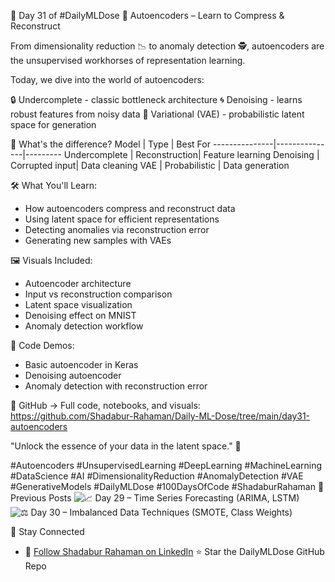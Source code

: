 🔮 Day 31 of #DailyMLDose
🧠 Autoencoders – Learn to Compress & Reconstruct

From dimensionality reduction 📉 to anomaly detection 🕵️, autoencoders are the unsupervised workhorses of representation learning.

Today, we dive into the world of autoencoders:

🔒 Undercomplete - classic bottleneck architecture
🌀 Denoising - learns robust features from noisy data
🎨 Variational (VAE) - probabilistic latent space for generation

🧠 What's the difference?
Model          | Type          | Best For
---------------|---------------|---------
Undercomplete  | Reconstruction| Feature learning
Denoising      | Corrupted input| Data cleaning
VAE            | Probabilistic | Data generation

🛠️ What You'll Learn:
- How autoencoders compress and reconstruct data
- Using latent space for efficient representations
- Detecting anomalies via reconstruction error
- Generating new samples with VAEs

🖼️ Visuals Included:
- Autoencoder architecture
- Input vs reconstruction comparison
- Latent space visualization
- Denoising effect on MNIST
- Anomaly detection workflow

🧪 Code Demos:
- Basic autoencoder in Keras
- Denoising autoencoder
- Anomaly detection with reconstruction error

📂 GitHub → Full code, notebooks, and visuals: 
https://github.com/Shadabur-Rahaman/Daily-ML-Dose/tree/main/day31-autoencoders

"Unlock the essence of your data in the latent space." 🔐

#Autoencoders #UnsupervisedLearning #DeepLearning #MachineLearning #DataScience #AI #DimensionalityReduction #AnomalyDetection #VAE #GenerativeModels #DailyMLDose #100DaysOfCode #ShadaburRahaman
🔁 Previous Posts
![📈 Day 29 – Time Series Forecasting (ARIMA, LSTM)](https://github.com/Shadabur-Rahaman/Daily-ML-Dose/tree/main/day29-time-series-forecasting)
![⚖️ Day 30 – Imbalanced Data Techniques (SMOTE, Class Weights)](https://github.com/Shadabur-Rahaman/Daily-ML-Dose/tree/main/day30-imbalanced-data-techniques)

🙌 Stay Connected
- 🔗 [Follow Shadabur Rahaman on LinkedIn](https://www.linkedin.com/in/shadabur-rahaman-1b5703249)
⭐ Star the DailyMLDose GitHub Repo
